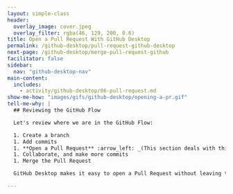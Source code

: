 ```yaml
---
layout: simple-class
header:
  overlay_image: cover.jpeg
  overlay_filter: rgba(46, 129, 200, 0.6)
title: Open a Pull Request With GitHub Desktop
permalink: /github-desktop/pull-request-github-desktop
next-page: /github-desktop/merge-pull-request-github
facilitator: false
sidebar:
  nav: "github-desktop-nav"
main-content:
  includes:
    - activity/github-desktop/06-pull-request.md
show-me-how: "images/gifs/github-desktop/opening-a-pr.gif"
tell-me-why: |
  ## Reviewing the GitHub Flow

  Let's review where we are in the GitHub Flow:

  1. Create a branch
  1. Add commits
  1. **Open a Pull Request** :arrow_left: _(This section deals with this step.)_
  1. Collaborate, and make more commits
  1. Merge the Pull Request

  GitHub Desktop makes it easy to open a Pull Request without leaving the app. However, if you wanted to create the Pull Request on GitHub.com, you would simply click the Publish button. This would send your branch up to GitHub so you could open the Pull Request there!

---
```


